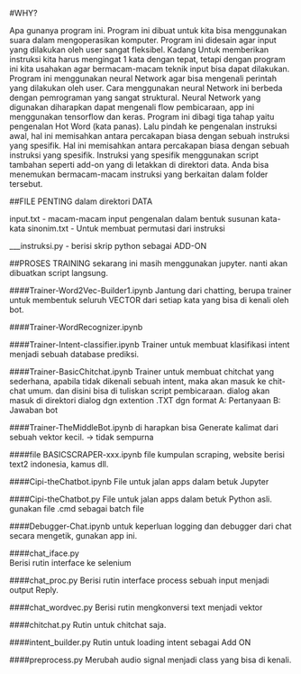 
#WHY?

Apa gunanya program ini.
Program ini dibuat untuk kita bisa menggunakan suara dalam mengoperasikan komputer.
Program ini didesain agar input yang dilakukan oleh user sangat fleksibel. Kadang Untuk memberikan instruksi kita harus mengingat 1 kata dengan tepat, tetapi dengan program ini kita usahakan agar bermacam-macam teknik input bisa dapat dilakukan.
Program ini menggunakan neural Network agar bisa mengenali perintah yang dilakukan oleh user. Cara menggunakan neural Network ini berbeda dengan pemrograman yang sangat struktural.
Neural Network yang digunakan diharapkan dapat mengenali flow pembicaraan, app ini menggunakan tensorflow dan keras.
Program ini dibagi tiga tahap yaitu pengenalan Hot Word (kata panas).
Lalu pindah ke pengenalan instruksi awal, hal ini memisahkan antara percakapan biasa dengan sebuah instruksi yang spesifik. Hal ini memisahkan antara percakapan biasa dengan sebuah instruksi yang spesifik.
Instruksi yang spesifik menggunakan script tambahan seperti add-on yang di letakkan di direktori data.
Anda bisa menemukan bermacam-macam instruksi yang berkaitan dalam folder tersebut.

##FILE PENTING dalam direktori DATA

input.txt - macam-macam input pengenalan dalam bentuk susunan kata-kata
sinonim.txt - Untuk membuat permutasi dari instruksi

___instruksi.py  - berisi skrip python sebagai ADD-ON


##PROSES TRAINING
sekarang ini masih menggunakan jupyter. nanti akan dibuatkan script langsung.


####Trainer-Word2Vec-Builder1.ipynb
Jantung dari chatting, berupa trainer untuk membentuk seluruh VECTOR dari setiap kata yang bisa di kenali oleh bot.


####Trainer-WordRecognizer.ipynb

####Trainer-Intent-classifier.ipynb
Trainer untuk membuat klasifikasi intent menjadi sebuah database prediksi.

####Trainer-BasicChitchat.ipynb
Trainer untuk membuat chitchat yang sederhana, apabila tidak dikenali sebuah intent, maka 
akan masuk ke chit-chat umum. dan disini bisa di tuliskan script pembicaraan.
dialog akan masuk di direktori dialog dgn extention .TXT
dgn format A: Pertanyaan  B: Jawaban bot

####Trainer-TheMiddleBot.ipynb
di harapkan bisa Generate kalimat dari sebuah vektor kecil.  -> tidak sempurna

####file BASICSCRAPER-xxx.ipynb
file kumpulan scraping, website berisi text2 indonesia, kamus dll.

####Cipi-theChatbot.ipynb
File untuk jalan apps dalam betuk Jupyter

####Cipi-theChatbot.py
File untuk jalan apps dalam betuk Python asli.
gunakan file .cmd sebagai batch file

####Debugger-Chat.ipynb
untuk keperluan logging dan debugger dari chat secara mengetik, gunakan app ini.

####chat_iface.py  
Berisi rutin interface ke selenium

####chat_proc.py
Berisi rutin interface process sebuah input menjadi output Reply.

####chat_wordvec.py
Berisi rutin mengkonversi text menjadi vektor

####chitchat.py
Rutin untuk chitchat saja.

####intent_builder.py
Rutin untuk loading intent sebagai Add ON

####preprocess.py
Merubah audio signal menjadi class yang bisa di kenali.

